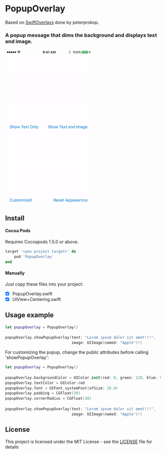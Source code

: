 # PopupOverlay

Based on [SwiftOverlays](https://github.com/peterprokop/SwiftOverlays) done by peterprokop.

### A popup message that dims the background and displays text and image.

<img src="Assets/demo.gif" height="500">

## Install

#### Cocoa Pods
Requires Cocoapods 1.5.0 or above.

```ruby
target '<you project target>' do
    pod 'PopupOverlay'
end
```
#### Manually

Just copy these files into your project:
- [x] PopupOverlay.swift
- [x] UIView+Centering.swift

## Usage example

```swift
let popupOverlay = PopupOverlay()

popupOverlay.showPopupOverlay(text: "Lorem ipsum dolor sit amet!!!",
                              image: UIImage(named: "Apple")!)
```

For customizing the popup, change the public attributes before calling 'showPopupOverlay':
```swift
let popupOverlay = PopupOverlay()

popupOverlay.backgroundColor = UIColor.init(red: 0, green: 128, blue: 0, alpha: 0.3)
popupOverlay.textColor = UIColor.red
popupOverlay.font = UIFont.systemFont(ofSize: 20.0)
popupOverlay.padding = CGFloat(30)
popupOverlay.cornerRadius = CGFloat(30)

popupOverlay.showPopupOverlay(text: "Lorem ipsum dolor sit amet!!!",
                              image: UIImage(named: "Apple")!)
```

## License

This project is licensed under the MIT License - see the [LICENSE](LICENSE) file for details
